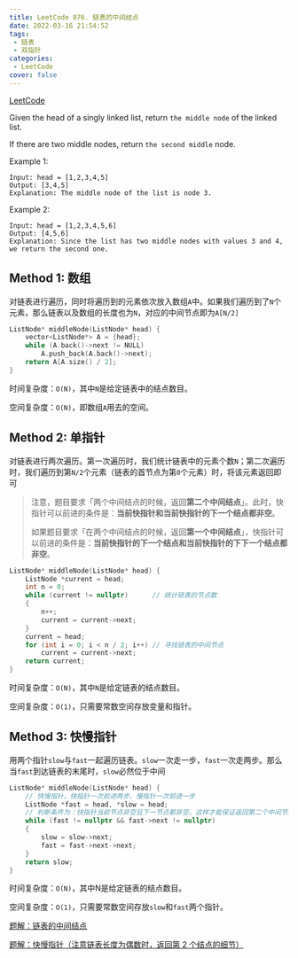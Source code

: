 ```yaml
---
title: LeetCode 876. 链表的中间结点
date: 2022-03-16 21:54:52
tags: 
 - 链表
 - 双指针
categories:
 - LeetCode
cover: false
---
```


[LeetCode](https://leetcode-cn.com/problems/middle-of-the-linked-list/)


Given the head of a singly linked list, return `the middle node` of the linked list.

If there are two middle nodes, return `the second middle` node.

Example 1:

    Input: head = [1,2,3,4,5]
    Output: [3,4,5]
    Explanation: The middle node of the list is node 3.


Example 2:

    Input: head = [1,2,3,4,5,6]
    Output: [4,5,6]
    Explanation: Since the list has two middle nodes with values 3 and 4, we return the second one.


## Method 1: 数组
对链表进行遍历，同时将遍历到的元素依次放入数组`A`中。如果我们遍历到了`N`个元素，那么链表以及数组的长度也为`N`，对应的中间节点即为`A[N/2]`

```cpp
ListNode* middleNode(ListNode* head) {
    vector<ListNode*> A = {head};
    while (A.back()->next != NULL)
        A.push_back(A.back()->next);
    return A[A.size() / 2];
}
```

时间复杂度：`O(N)`，其中`N`是给定链表中的结点数目。

空间复杂度：`O(N)`，即数组`A`用去的空间。

## Method 2: 单指针
对链表进行两次遍历。第一次遍历时，我们统计链表中的元素个数`N`；第二次遍历时，我们遍历到第`N/2`个元素（链表的首节点为第`0`个元素）时，将该元素返回即可

> 注意，题目要求「两个中间结点的时候，返回**第二个中间结点**」。此时，快指针可以前进的条件是：**当前快指针和当前快指针的下一个结点都非空**。
>  
> 如果题目要求「在两个中间结点的时候，返回**第一个中间结点**」，快指针可以前进的条件是：**当前快指针的下一个结点和当前快指针的下下一个结点都非空**。
```cpp
ListNode* middleNode(ListNode* head) {
    ListNode *current = head;
    int n = 0;
    while (current != nullptr)      // 统计链表的节点数
    {
        n++;
        current = current->next;
    }
    current = head;
    for (int i = 0; i < n / 2; i++) // 寻找链表的中间节点
        current = current->next;
    return current;
}
```

时间复杂度：`O(N)`，其中`N`是给定链表的结点数目。

空间复杂度：`O(1)`，只需要常数空间存放变量和指针。


## Method 3: 快慢指针
用两个指针`slow`与`fast`一起遍历链表。`slow`一次走一步，`fast`一次走两步。那么当`fast`到达链表的末尾时，`slow`必然位于中间

```cpp
ListNode* middleNode(ListNode* head) {
    // 快慢指针，快指针一次前进两步，慢指针一次前进一步
    ListNode *fast = head, *slow = head;
    // 判断条件为：快指针当前节点非空且下一节点都非空。这样才能保证返回第二个中间节点（存在两个中间节点时）
    while (fast != nullptr && fast->next != nullptr)    
    {
        slow = slow->next;
        fast = fast->next->next;
    }
    return slow;
}
```

时间复杂度：`O(N)`，其中N是给定链表的结点数目。

空间复杂度：`O(1)`，只需要常数空间存放`slow`和`fast`两个指针。


[题解：链表的中间结点](https://leetcode-cn.com/problems/middle-of-the-linked-list/solution/lian-biao-de-zhong-jian-jie-dian-by-leetcode-solut/)

[题解：快慢指针（注意链表长度为偶数时，返回第 2 个结点的细节）](https://leetcode-cn.com/problems/middle-of-the-linked-list/solution/kuai-man-zhi-zhen-zhu-yao-zai-yu-diao-shi-by-liwei/)